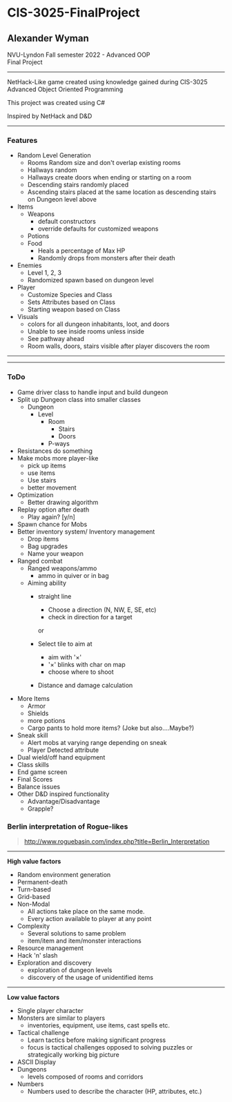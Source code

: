 # CIS-3025-FinalProject
## Alexander Wyman
NVU-Lyndon Fall semester 2022 - Advanced OOP   
Final Project

---

NetHack-Like game created using knowledge gained during CIS-3025 Advanced Object Oriented Programming

This project was created using C# 

Inspired by NetHack and D&D

---

### Features
- Random Level Generation
    - Rooms Random size and don't overlap existing rooms
    - Hallways random
    - Hallways create doors when ending or starting on a room
    - Descending stairs randomly placed 
    - Ascending stairs placed at the same location as descending stairs on Dungeon level above
- Items
    - Weapons
        - default constructors
        - override defaults for customized weapons
    - Potions
    - Food
        - Heals a percentage of Max HP
        - Randomly drops from monsters after their death
- Enemies
    - Level 1, 2, 3
    - Randomized spawn based on dungeon level
- Player
    - Customize Species and Class
    - Sets Attributes based on Class
    - Starting weapon based on Class
- Visuals
    - colors for all dungeon inhabitants, loot, and doors
    - Unable to see inside rooms unless inside
    - See pathway ahead
    - Room walls, doors, stairs visible after player discovers the room
---

---
### ToDo


- Game driver class to handle input and build dungeon
- Split up Dungeon class into smaller classes
    - Dungeon
        - Level
            - Room
                 - Stairs
                 - Doors
            - P-ways
- Resistances do something
- Make mobs more player-like
    - pick up items
    - use items
    - Use stairs
    - better movement
- Optimization 
    - Better drawing algorithm 
- Replay option after death   
    - Play again? [y/n]
- Spawn chance for Mobs
- Better inventory system/ Inventory management
    - Drop items
    - Bag upgrades
    - Name your weapon  
- Ranged combat
    - Ranged weapons/ammo
        - ammo in quiver or in bag
    - Aiming ability 
        - straight line 
            - Choose a direction (N, NW, E, SE, etc)
            - check in direction for a target

            or 
        - Select tile to aim at 
            - aim with '×'
            - '×' blinks with char on map
            - choose where to shoot
        - Distance and damage calculation
- More Items
    - Armor
    - Shields
    - more potions
    - Cargo pants to hold more items? (Joke but also....Maybe?)
- Sneak skill
    - Alert mobs at varying range depending on sneak
    - Player Detected attribute
- Dual wield/off hand equipment  
- Class skills   
- End game screen  
- Final Scores   
- Balance issues 
- Other D&D inspired functionality
    - Advantage/Disadvantage
    - Grapple?

### Berlin interpretation of Rogue-likes

> http://www.roguebasin.com/index.php?title=Berlin_Interpretation

-----
**High value factors**
- Random environment generation
- Permanent-death
- Turn-based
- Grid-based
- Non-Modal
    - All actions take place on the same mode.
    - Every action available to player at any point
- Complexity
    - Several solutions to same problem
    - item/item and item/monster interactions
- Resource management
- Hack 'n' slash
- Exploration and discovery
    - exploration of dungeon levels
    - discovery of the usage of unidentified items
----
**Low value factors**
- Single player character
- Monsters are similar to players
    - inventories, equipment, use items, cast spells etc.
- Tactical challenge
    - Learn tactics before making significant progress
    - focus is tactical challenges opposed to solving puzzles or strategically working big picture 
- ASCII Display
- Dungeons
    - levels composed of rooms and corridors
- Numbers
    - Numbers used to describe the character (HP, attributes, etc.)
